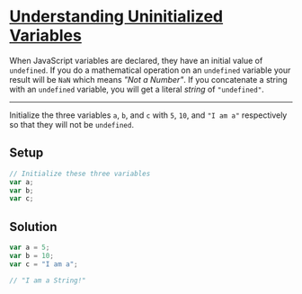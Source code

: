 # [Understanding Uninitialized Variables](https://learn.freecodecamp.org/javascript-algorithms-and-data-structures/basic-javascript/understanding-uninitialized-variables)

When JavaScript variables are declared, they have an initial value of `undefined`. If you do a mathematical operation on an `undefined` variable your result will be `NaN` which means _"Not a Number"_. If you concatenate a string with an `undefined` variable, you will get a literal _string_ of `"undefined"`.

---

Initialize the three variables `a`, `b`, and `c` with `5`, `10`, and `"I am a"` respectively so that they will not be `undefined`.

## Setup

```js
// Initialize these three variables
var a;
var b;
var c;
```

## Solution

```js
var a = 5;
var b = 10;
var c = "I am a";

// "I am a String!"
```